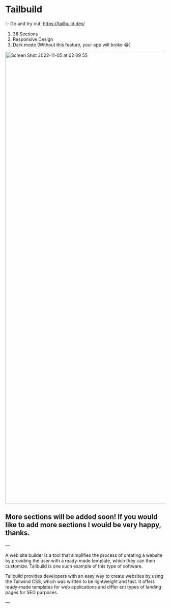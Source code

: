 # Tailbuild 

✨ Go and try out: https://tailbuild.dev/

1. 36 Sections
2. Responsive Design
3. Dark mode (Without this feature, your app will broke 😂) 

<img width="1412" alt="Screen Shot 2022-11-05 at 02 09 55" src="https://user-images.githubusercontent.com/67821678/200088596-4c8712ba-3ea6-4682-ab6c-4b19aceda75a.png">

## More sections will be added soon! If you would like to add more sections I would be very happy, thanks. 
—

A web site builder is a tool that simplifies the process of creating a website by providing the user with a ready-made template, which they can then customize. Tailbuild is one such example of this type of software.

Tailbuild provides developers with an easy way to create websites by using the Tailwind CSS, which was written to be lightweight and fast. It offers ready-made templates for web applications and differ
ent types of landing pages for SEO purposes.

—

 
